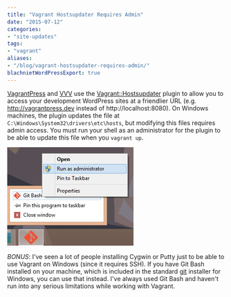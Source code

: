 ```yaml
---
title: "Vagrant Hostsupdater Requires Admin"
date: "2015-07-12"
categories:
- "site-updates"
tags:
- "vagrant"
aliases:
- "/blog/vagrant-hostsupdater-requires-admin/"
blachnietWordPressExport: true
---
```


[VagrantPress](https://github.com/chad-thompson/vagrantpress) and [VVV](https://github.com/Varying-Vagrant-Vagrants/VVV) use the [Vagrant::Hostsupdater](https://github.com/cogitatio/vagrant-hostsupdater) plugin to allow you to access your development WordPress sites at a friendlier URL (e.g. http://vagrantpress.dev instead of http://localhost:8080). On Windows machines, the plugin updates the file at `C:\Windows\System32\drivers\etc\hosts`, but modifying this files requires admin access. You must run your shell as an administrator for the plugin to be able to update this file when you `vagrant up`.

[![run git bash as administrator](images/Screenshot_071215_115110_AM.jpg)](http://blachniet.com/wp-content/uploads/2015/07/Screenshot_071215_115110_AM.jpg)

_BONUS_: I've seen a lot of people installing Cygwin or Putty just to be able to use Vagrant on Windows (since it requires SSH). If you have Git Bash installed on your machine, which is included in the standard [git](https://git-scm.com/) installer for Windows, you can use that instead. I've always used Git Bash and haven't run into any serious limitations while working with Vagrant.
